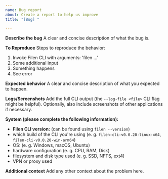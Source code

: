 ```yaml
---
name: Bug report
about: Create a report to help us improve
title: "[Bug] "

---
```


**Describe the bug**
A clear and concise description of what the bug is.

**To Reproduce**
Steps to reproduce the behavior:
1. Invoke Filen CLI with arguments: 'filen ...'
2. Some additional input
3. Something happens
4. See error

**Expected behavior**
A clear and concise description of what you expected to happen.

**Logs/Screenshots**
Add the full CLI output (the `--log-file <file>` CLI flag might be helpful).
Optionally, also include screenshots of other applications if necessary.

**System (please complete the following information):**
- **Filen CLI version:** (can be found using `filen --version`)
- which build of the CLI you're using (e. g. `filen-cli-v0.0.20-linux-x64`, `filen-cli-v0.0.20-win-arm64`)
- OS: (e. g. Windows, macOS, Ubuntu)
- hardware configuration (e. g. CPU, RAM, Disk)
- filesystem and disk type used (e. g. SSD, NFTS, ext4)
- VPN or proxy used

**Additional context**
Add any other context about the problem here.
